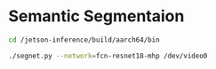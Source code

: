 # Semantic Segmentaion

```bash
cd /jetson-inference/build/aarch64/bin
```
```bash
./segnet.py --network=fcn-resnet18-mhp /dev/video0
```
